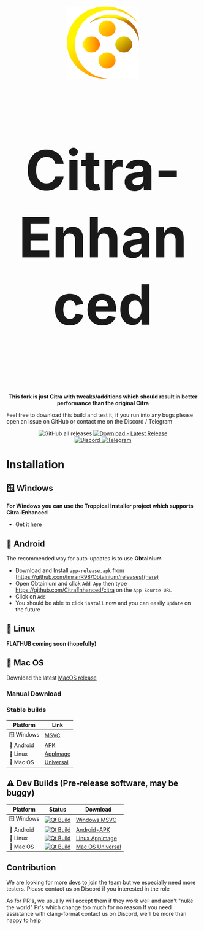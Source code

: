 <h1 align="center">
  <img src="https://github.com/CitraEnhanced/citra/blob/2fb4b5e4f3f3c7bcb06c1eac97181f845fe72b57/branding/Citra-Enhanced-256.png" alt="citra" width="188"/>
</p>
<p align="center" style="font-size:144px;">
  <strong>Citra-Enhanced</strong>
</h1>

<p align="center">
  <strong>This fork is just Citra with tweaks/additions which should result in better performance than the original Citra</strong>
  
  </strong>Feel free to download this build and test it, if you run into any bugs please open an issue on GitHub or contact me on the Discord / Telegram</strong>
</p>

<p align="center">
  <img src="https://img.shields.io/github/downloads/CitraEnhanced/citra/total" alt="GitHub all releases"/>
  <a href="https://github.com/CitraEnhanced/citra/releases/latest">
    <img src="https://img.shields.io/badge/Download-Latest_Release-2ea44f?logo=github&logoColor=white" alt="Download - Latest Release"/>
  </a>
  <br>
  <a href="https://discord.gg/8xjMHWEuf6">
    <img src="https://dcbadge.limes.pink/api/server/8xjMHWEuf6" alt="Discord"/>
  </a>
  <a href="https://t.me/yourtelegram">
    <img src="https://patrolavia.github.io/telegram-badge/chat.png" alt="Telegram"/>
  </a>
</p>

# Installation

## 🪟 Windows

**For Windows you can use the Troppical Installer project which supports Citra-Enhanced**
- Get it [here](https://nightly.link/kleidis/Troppical/workflows/build/master/troppical-nightly.zip
)

## 📱 Android

The recommended way for auto-updates is to use **Obtainium**

- Download and Install `app-release.apk` from [https://github.com/ImranR98/Obtainium/releases](here) 
- Open Obtainium and click `Add App` then type https://github.com/CitraEnhanced/citra on the `App Source URL`
- Click on `Add`
- You should be able to click `install` now and you can easily `update` on the future 

## 🐧 Linux 
**FLATHUB coming soon (hopefully)**

## 🍎 Mac OS

Download the latest [MacOS release](https://github.com/CitraEnhanced/citra/releases/latest/download/macos-universal.zip)

### Manual Download

### Stable builds

|Platform|Link|
|--------|--------|
| 🪟 Windows|[MSVC](https://github.com/CitraEnhanced/citra/releases/latest/download/windows-msvc.zip)|
| 📱 Android|[APK](https://github.com/CitraEnhanced/citra/releases/latest/download/Android-APK.zip)|
| 🐧 Linux|[AppImage](https://github.com/CitraEnhanced/citra/releases/latest/download/linux-appimage.zip)|
| 🍎 Mac OS|[Universal](https://github.com/CitraEnhanced/citra/releases/latest/download/macos-universal.zip)|

## ⚠️ Dev Builds (Pre-release software, may be buggy)

|Platform|Status|Download|
|--------|------------|--------|
| 🪟 Windows|[![Qt Build](https://github.com/CitraEnhanced/citra/actions/workflows/build.yml/badge.svg)](https://github.com/CitraEnhanced/citra/actions/workflows/Qt_Build.yml)|[Windows MSVC](https://nightly.link/CitraEnhanced/citra/workflows/build/master/windows-msvc.zip)|
| 📱 Android|[![Qt Build](https://github.com/CitraEnhanced/citra/actions/workflows/build.yml/badge.svg)](https://github.com/CitraEnhanced/citra/actions/workflows/Qt_Build.yml)|[Android-APK](https://nightly.link/CitraEnhanced/citra/workflows/build/master/Android-APK.zip)|
| 🐧 Linux|[![Qt Build](https://github.com/CitraEnhanced/citra/actions/workflows/build.yml/badge.svg)](https://github.com/CitraEnhanced/citra/actions/workflows/Qt_Build.yml)|[Linux AppImage](https://nightly.link/CitraEnhanced/citra/workflows/build/master/linux-appimage.zip)|
| 🍎 Mac OS|[![Qt Build](https://github.com/CitraEnhanced/citra/actions/workflows/build.yml/badge.svg)](https://github.com/CitraEnhanced/citra/actions/workflows/Qt_Build.yml)|[Mac OS Universal](https://nightly.link/CitraEnhanced/citra/workflows/build/master/macos-universal.zip)|

## Contribution

We are looking for more devs to join the team but we especially need more testers. Please contact us on Discord if you interested in the role

As for PR's, we usually will accept them if they work well and aren't "nuke the world" Pr's which change too much for no reason
If you need assistance with clang-format contact us on Discord, we'll be more than happy to help
